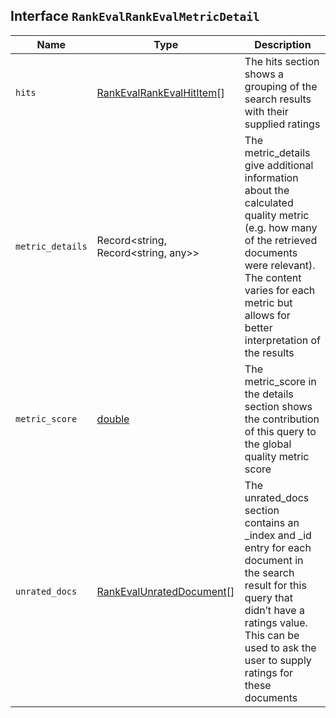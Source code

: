 ## Interface `RankEvalRankEvalMetricDetail`

| Name | Type | Description |
| - | - | - |
| `hits` | [RankEvalRankEvalHitItem](./RankEvalRankEvalHitItem.md)[] | The hits section shows a grouping of the search results with their supplied ratings |
| `metric_details` | Record<string, Record<string, any>> | The metric_details give additional information about the calculated quality metric (e.g. how many of the retrieved documents were relevant). The content varies for each metric but allows for better interpretation of the results |
| `metric_score` | [double](./double.md) | The metric_score in the details section shows the contribution of this query to the global quality metric score |
| `unrated_docs` | [RankEvalUnratedDocument](./RankEvalUnratedDocument.md)[] | The unrated_docs section contains an _index and _id entry for each document in the search result for this query that didn’t have a ratings value. This can be used to ask the user to supply ratings for these documents |

